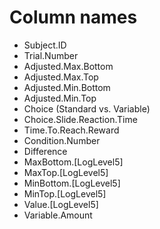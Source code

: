 # Column names
- Subject.ID
- Trial.Number
- Adjusted.Max.Bottom
- Adjusted.Max.Top
- Adjusted.Min.Bottom
- Adjusted.Min.Top
- Choice (Standard vs. Variable)
- Choice.Slide.Reaction.Time 
- Time.To.Reach.Reward
- Condition.Number
- Difference
- MaxBottom.[LogLevel5]
- MaxTop.[LogLevel5]
- MinBottom.[LogLevel5]
- MinTop.[LogLevel5]
- Value.[LogLevel5]
- Variable.Amount
